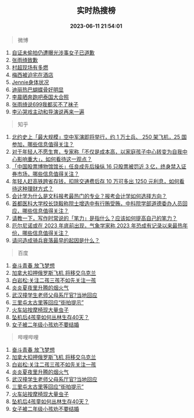 <div align="center"><h2>实时热搜榜</h2><h4>2023-06-11 21:54:01</h4></div>

> 微博  

1. [自证未偷拍仍遭曝光涉事女子已道歉](https://s.weibo.com/weibo?q=%23%E8%87%AA%E8%AF%81%E6%9C%AA%E5%81%B7%E6%8B%8D%E4%BB%8D%E9%81%AD%E6%9B%9D%E5%85%89%E6%B6%89%E4%BA%8B%E5%A5%B3%E5%AD%90%E5%B7%B2%E9%81%93%E6%AD%89%23&t=31&band_rank=1&Refer=top)<br />
2. [张雨绮致歉](https://s.weibo.com/weibo?q=%E5%BC%A0%E9%9B%A8%E7%BB%AE%E8%87%B4%E6%AD%89&t=31&band_rank=2&Refer=top)<br />
3. [村超现场有多燃](https://s.weibo.com/weibo?q=%23%E6%9D%91%E8%B6%85%E7%8E%B0%E5%9C%BA%E6%9C%89%E5%A4%9A%E7%87%83%23&t=31&band_rank=3&Refer=top)<br />
4. [梅西被迫宅在酒店](https://s.weibo.com/weibo?q=%23%E6%A2%85%E8%A5%BF%E8%A2%AB%E8%BF%AB%E5%AE%85%E5%9C%A8%E9%85%92%E5%BA%97%23&t=31&band_rank=4&Refer=top)<br />
5. [Jennie身体状况](https://s.weibo.com/weibo?q=%23Jennie%E8%BA%AB%E4%BD%93%E7%8A%B6%E5%86%B5%23&t=31&band_rank=5&Refer=top)<br />
6. [迪丽热巴蝴蝶骨好明显](https://s.weibo.com/weibo?q=%23%E8%BF%AA%E4%B8%BD%E7%83%AD%E5%B7%B4%E8%9D%B4%E8%9D%B6%E9%AA%A8%E5%A5%BD%E6%98%8E%E6%98%BE%23&t=31&band_rank=6&Refer=top)<br />
7. [李晨晒奔跑吧泰国大合照](https://s.weibo.com/weibo?q=%23%E6%9D%8E%E6%99%A8%E6%99%92%E5%A5%94%E8%B7%91%E5%90%A7%E6%B3%B0%E5%9B%BD%E5%A4%A7%E5%90%88%E7%85%A7%23&t=31&band_rank=7&Refer=top)<br />
8. [张雨绮说699我都买不了袜子](https://s.weibo.com/weibo?q=%23%E5%BC%A0%E9%9B%A8%E7%BB%AE%E8%AF%B4699%E6%88%91%E9%83%BD%E4%B9%B0%E4%B8%8D%E4%BA%86%E8%A2%9C%E5%AD%90%23&t=31&band_rank=8&Refer=top)<br />
9. [李沁哭戏主动和导演说再来一遍](https://s.weibo.com/weibo?q=%23%E6%9D%8E%E6%B2%81%E5%93%AD%E6%88%8F%E4%B8%BB%E5%8A%A8%E5%92%8C%E5%AF%BC%E6%BC%94%E8%AF%B4%E5%86%8D%E6%9D%A5%E4%B8%80%E9%81%8D%23&t=31&band_rank=9&Refer=top)<br />

> 知乎  

1. [北约史上「最大规模」空中军演即将举行，约 1 万士兵、 250 架飞机，25 国参加，哪些信息值得关注？](https://www.zhihu.com/question/605985210)<br />
2. [对于年轻人不愿生育，专家称「不仅是成本高，以家庭孩子中心转变为自我中心影响重大」，如何看待这一观点？](https://www.zhihu.com/question/606014215)<br />
3. [「中国股票博物馆馆长」任良成先后操纵 16 只股票被罚近 3 亿，终身禁入证券市场，哪些信息值得关注？](https://www.zhihu.com/question/605994743)<br />
4. [年轻人赶高铁跨省存钱，扣除交通费后存 10 万可多出 1250 元利息，如何看待这种理财方式？](https://www.zhihu.com/question/606011560)<br />
5. [会计学为什么是文科报考最热门的专业？报考会计学如何选择方向？](https://www.zhihu.com/theater/10219)<br />
6. [首都医科大学校长饶毅称院士增选中有行贿受贿，中科院学部道德委办人员回应，哪些信息值得关注？](https://www.zhihu.com/question/606031181)<br />
7. [请教一下，写作时常说的「笔力」是指什么？应该如何提高自己的笔力？](https://www.zhihu.com/question/599560405)<br />
8. [厄尔尼诺或在 2023 年底前出现，气象学家称 2023 年恐成有记录以来最热年份，哪些信息值得关注？](https://www.zhihu.com/question/596925575)<br />
9. [请问造成骑兵衰落最早的起因是什么？](https://www.zhihu.com/question/604676828)<br />

> 百度  

1. [奋斗青春 放飞梦想](https://www.baidu.com/s?wd=%E5%A5%8B%E6%96%97%E9%9D%92%E6%98%A5+%E6%94%BE%E9%A3%9E%E6%A2%A6%E6%83%B3&sa=fyb_news&rsv_dl=fyb_news)<br />
2. [加拿大扣押俄罗斯飞机 将移交乌克兰](https://www.baidu.com/s?wd=%E5%8A%A0%E6%8B%BF%E5%A4%A7%E6%89%A3%E6%8A%BC%E4%BF%84%E7%BD%97%E6%96%AF%E9%A3%9E%E6%9C%BA+%E5%B0%86%E7%A7%BB%E4%BA%A4%E4%B9%8C%E5%85%8B%E5%85%B0&sa=fyb_news&rsv_dl=fyb_news)<br />
3. [白岩松:关注二孩三孩不如先关注一孩](https://www.baidu.com/s?wd=%E7%99%BD%E5%B2%A9%E6%9D%BE%3A%E5%85%B3%E6%B3%A8%E4%BA%8C%E5%AD%A9%E4%B8%89%E5%AD%A9%E4%B8%8D%E5%A6%82%E5%85%88%E5%85%B3%E6%B3%A8%E4%B8%80%E5%AD%A9&sa=fyb_news&rsv_dl=fyb_news)<br />
4. [炎炎夏夜里升腾的烟火气](https://www.baidu.com/s?wd=%E7%82%8E%E7%82%8E%E5%A4%8F%E5%A4%9C%E9%87%8C%E5%8D%87%E8%85%BE%E7%9A%84%E7%83%9F%E7%81%AB%E6%B0%94&sa=fyb_news&rsv_dl=fyb_news)<br />
5. [武汉撞学生老师父母系厅官?当地回应](https://www.baidu.com/s?wd=%E6%AD%A6%E6%B1%89%E6%92%9E%E5%AD%A6%E7%94%9F%E8%80%81%E5%B8%88%E7%88%B6%E6%AF%8D%E7%B3%BB%E5%8E%85%E5%AE%98%3F%E5%BD%93%E5%9C%B0%E5%9B%9E%E5%BA%94&sa=fyb_news&rsv_dl=fyb_news)<br />
6. [三里屯太古里等回应“街拍提示”](https://www.baidu.com/s?wd=%E4%B8%89%E9%87%8C%E5%B1%AF%E5%A4%AA%E5%8F%A4%E9%87%8C%E7%AD%89%E5%9B%9E%E5%BA%94%E2%80%9C%E8%A1%97%E6%8B%8D%E6%8F%90%E7%A4%BA%E2%80%9D&sa=fyb_news&rsv_dl=fyb_news)<br />
7. [火车站按摩椅现大量虫子](https://www.baidu.com/s?wd=%E7%81%AB%E8%BD%A6%E7%AB%99%E6%8C%89%E6%91%A9%E6%A4%85%E7%8E%B0%E5%A4%A7%E9%87%8F%E8%99%AB%E5%AD%90&sa=fyb_news&rsv_dl=fyb_news)<br />
8. [坠机后4孩童如何丛林生存40天？](https://www.baidu.com/s?wd=%E5%9D%A0%E6%9C%BA%E5%90%8E4%E5%AD%A9%E7%AB%A5%E5%A6%82%E4%BD%95%E4%B8%9B%E6%9E%97%E7%94%9F%E5%AD%9840%E5%A4%A9%EF%BC%9F&sa=fyb_news&rsv_dl=fyb_news)<br />
9. [女子被二年级小孩劝不要结婚](https://www.baidu.com/s?wd=%E5%A5%B3%E5%AD%90%E8%A2%AB%E4%BA%8C%E5%B9%B4%E7%BA%A7%E5%B0%8F%E5%AD%A9%E5%8A%9D%E4%B8%8D%E8%A6%81%E7%BB%93%E5%A9%9A&sa=fyb_news&rsv_dl=fyb_news)<br />

> 哔哩哔哩  

1. [奋斗青春 放飞梦想](https://www.baidu.com/s?wd=%E5%A5%8B%E6%96%97%E9%9D%92%E6%98%A5+%E6%94%BE%E9%A3%9E%E6%A2%A6%E6%83%B3&sa=fyb_news&rsv_dl=fyb_news)<br />
2. [加拿大扣押俄罗斯飞机 将移交乌克兰](https://www.baidu.com/s?wd=%E5%8A%A0%E6%8B%BF%E5%A4%A7%E6%89%A3%E6%8A%BC%E4%BF%84%E7%BD%97%E6%96%AF%E9%A3%9E%E6%9C%BA+%E5%B0%86%E7%A7%BB%E4%BA%A4%E4%B9%8C%E5%85%8B%E5%85%B0&sa=fyb_news&rsv_dl=fyb_news)<br />
3. [白岩松:关注二孩三孩不如先关注一孩](https://www.baidu.com/s?wd=%E7%99%BD%E5%B2%A9%E6%9D%BE%3A%E5%85%B3%E6%B3%A8%E4%BA%8C%E5%AD%A9%E4%B8%89%E5%AD%A9%E4%B8%8D%E5%A6%82%E5%85%88%E5%85%B3%E6%B3%A8%E4%B8%80%E5%AD%A9&sa=fyb_news&rsv_dl=fyb_news)<br />
4. [炎炎夏夜里升腾的烟火气](https://www.baidu.com/s?wd=%E7%82%8E%E7%82%8E%E5%A4%8F%E5%A4%9C%E9%87%8C%E5%8D%87%E8%85%BE%E7%9A%84%E7%83%9F%E7%81%AB%E6%B0%94&sa=fyb_news&rsv_dl=fyb_news)<br />
5. [武汉撞学生老师父母系厅官?当地回应](https://www.baidu.com/s?wd=%E6%AD%A6%E6%B1%89%E6%92%9E%E5%AD%A6%E7%94%9F%E8%80%81%E5%B8%88%E7%88%B6%E6%AF%8D%E7%B3%BB%E5%8E%85%E5%AE%98%3F%E5%BD%93%E5%9C%B0%E5%9B%9E%E5%BA%94&sa=fyb_news&rsv_dl=fyb_news)<br />
6. [三里屯太古里等回应“街拍提示”](https://www.baidu.com/s?wd=%E4%B8%89%E9%87%8C%E5%B1%AF%E5%A4%AA%E5%8F%A4%E9%87%8C%E7%AD%89%E5%9B%9E%E5%BA%94%E2%80%9C%E8%A1%97%E6%8B%8D%E6%8F%90%E7%A4%BA%E2%80%9D&sa=fyb_news&rsv_dl=fyb_news)<br />
7. [火车站按摩椅现大量虫子](https://www.baidu.com/s?wd=%E7%81%AB%E8%BD%A6%E7%AB%99%E6%8C%89%E6%91%A9%E6%A4%85%E7%8E%B0%E5%A4%A7%E9%87%8F%E8%99%AB%E5%AD%90&sa=fyb_news&rsv_dl=fyb_news)<br />
8. [坠机后4孩童如何丛林生存40天？](https://www.baidu.com/s?wd=%E5%9D%A0%E6%9C%BA%E5%90%8E4%E5%AD%A9%E7%AB%A5%E5%A6%82%E4%BD%95%E4%B8%9B%E6%9E%97%E7%94%9F%E5%AD%9840%E5%A4%A9%EF%BC%9F&sa=fyb_news&rsv_dl=fyb_news)<br />
9. [女子被二年级小孩劝不要结婚](https://www.baidu.com/s?wd=%E5%A5%B3%E5%AD%90%E8%A2%AB%E4%BA%8C%E5%B9%B4%E7%BA%A7%E5%B0%8F%E5%AD%A9%E5%8A%9D%E4%B8%8D%E8%A6%81%E7%BB%93%E5%A9%9A&sa=fyb_news&rsv_dl=fyb_news)<br />
